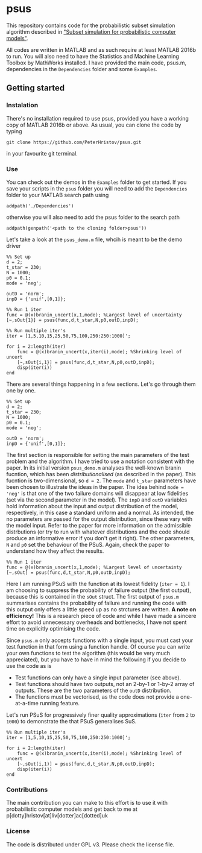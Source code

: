 # psus
This repository contains code for the probabilistic subset simulation algorithm described in ["Subset simulation for probabilistic computer models"](https://www.sciencedirect.com/science/article/pii/S0307904X23001440).

All codes are written in MATLAB and as such require at least MATLAB 2016b to run. You will also need to have the Statistics and Machine Learning Toolbox by MathWorks installed.
I have provided the main code, psus.m, dependencies in the `Dependencies` folder and some `Examples`.  

## Getting started
### Instalation
There's no installation required to use psus, provided you have a working copy of MATLAB 2016b or above. As usual, you can clone the code by typing

    git clone https://github.com/PeterHristov/psus.git

in your favourite git terminal.

### Use
You can check out the demos in the `Examples` folder to get started. If you save your scripts in the `psus` folder you will need to add the `Dependencies` folder to your MATLAB search path using

	addpath('./Dependencies')
	
otherwise you will also need to add the psus folder to the search path

	addpath(genpath('<path to the cloning folder>psus'))

Let's take a look at the `psus_demo.m` file, whcih is meant to be the demo driver

	%% Set up
	d = 2;
	t_star = 230;
	N = 1000;
	p0 = 0.1;
	mode = 'neg';

	outD = 'norm';
	inpD = {'unif',[0,1]};

	%% Run 1 iter
	func = @(x)branin_uncert(x,1,mode); %Largest level of uncertainty
	[~,sOut{1}] = psus(func,d,t_star,N,p0,outD,inpD);
		
	%% Run multiple iter's
	iter = [1,5,10,15,25,50,75,100,250:250:1000]';

	for i = 2:length(iter)
		func = @(x)branin_uncert(x,iter(i),mode); %Shrinking level of uncert
		[~,sOut{i,1}] = psus(func,d,t_star,N,p0,outD,inpD);
		disp(iter(i))
	end

There are several things happening in a few sections. Let's go through them one by one.

	%% Set up
	d = 2;
	t_star = 230;
	N = 1000;
	p0 = 0.1;
	mode = 'neg';
	
	outD = 'norm';
	inpD = {'unif',[0,1]};
	
The first section is responsible for setting the main parameters of the test problem and the algorithm. I have tried to use a notation consistent with the paper. In its initial version `psus_demo.m` analyses the well-known branin fucntion, which has been *distributionalised* (as described in the paper). This fucntion is two-dimensional, so `d = 2`. The `mode` and `t_star` parameters have been chosen to illustrate the ideas in the paper. The idea behind `mode = 'neg'` is that one of the two failure domains will disappear at low fidelities (set via the second parameter in the model). The `inpD` and `outD` variables hold information about the input and output distribution of the model, respectively, in this case a standard uniform and a normal. As intended, the no parameters are passed for the output distribution, since these vary with the model input. Refer to the paper for more information on the admissible distrbutions (or try to run with whatever distributions and the code should produce an informative error if you don't get it right). The other parameters, `N` and `p0` set the behaviour of the PSuS. Again, check the paper to understand how they affect the results.

	%% Run 1 iter
	func = @(x)branin_uncert(x,1,mode); %Largest level of uncertainty
	[~,sOut] = psus(func,d,t_star,N,p0,outD,inpD);
	
Here I am running PSuS with the function at its lowest fidelity (`iter = 1`). I am choosing to suppress the probability of failure output (the first output), because this is contained in the `sOut` struct. The first output of `psus.m` summarises contains the probability of failure and running the code with this output only offers a little speed up as no strctures are written. **A note on efficiency!** This is a research piece of code and while I have made a sincere effort to avoid unnecessary overheads and bottlenecks, I have not spent time on explicitly optimising the code.

Since `psus.m` only accepts functions with a single input, you must cast your test function in that form using a function handle. Of course you can write your own functions to test the algorithm (this would be very much appreciated), but you have to have in mind the following if you decide to use the code as is

 - Test functions can only have a single input parameter (see above).
 - Test functions should have two outputs, not an 2-by-1 or 1-by-2 array of outputs. These are the two parameters of the `outD` distribution.
 - The functions must be vectorised, as the code does not provide a one-at-a-time running feature.
 
Let's run PSuS for progressively finer quality approximations (`iter` from `2` to `1000`) to demonstrate the that PSuS generalises SuS.
 
	%% Run multiple iter's
	iter = [1,5,10,15,25,50,75,100,250:250:1000]';

	for i = 2:length(iter)
		func = @(x)branin_uncert(x,iter(i),mode); %Shrinking level of uncert
		[~,sOut(i,1)] = psus(func,d,t_star,N,p0,outD,inpD);
		disp(iter(i))
	end

### Contributions
The main contribution you can make to this effort is to use it with probabilistic computer models and get back to me at p[dotty]hristov[at]liv[dotter]ac[dotted]uk
### License
The code is distributed under GPL v3. Please check the license file.
